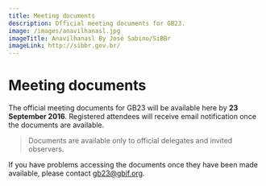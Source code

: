 ```yaml
---
title: Meeting documents
description: Official meeting documents for GB23. 
image: /images/anavilhanasl.jpg
imageTitle: Anavilhanasl By José Sabino/SiBBr
imageLink: http://sibbr.gov.br/
---
```


# Meeting documents

The official meeting documents for GB23 will be available here by **23 September 2016**. Registered attendees will receive email notification once the documents are available. 

> Documents are available only to official delegates and invited observers. 

If you have problems accessing the documents once they have been made available, please contact [gb23@gbif.org](mailto:gb23@gbif.org). 

